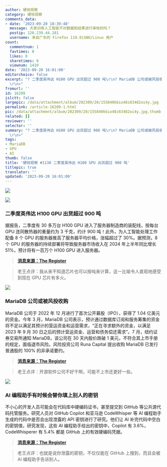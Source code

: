 ```yaml
---
author: 硬核观察
category: 硬核观察
comments_data:
- date: '2023-09-20 18:39:40'
  message: 大家训练人工智能不对数据和结果进行审核的吗？
  postip: 120.239.44.181
  username: 来自广东的 Firefox 118.0|GNU/Linux 用户
count:
  commentnum: 1
  favtimes: 0
  likes: 0
  sharetimes: 0
  viewnum: 1410
date: '2023-09-20 16:01:00'
editorchoice: false
excerpt: "? 二季度英伟达 H100 GPU 出货超过 900 吨\r\n? MariaDB 公司或被风投收购\r\n? AI 编程助手有时候会替你填上别人的密钥\r\n»
  \r\n»"
fromurl: ''
id: 16209
islctt: false
largepic: /data/attachment/album/202309/20/155840kbio48z83482oi4y.jpg
permalink: /article-16209-1.html
pic: /data/attachment/album/202309/20/155840kbio48z83482oi4y.jpg.thumb.jpg
related: []
reviewer: ''
selector: ''
summary: "? 二季度英伟达 H100 GPU 出货超过 900 吨\r\n? MariaDB 公司或被风投收购\r\n? AI 编程助手有时候会替你填上别人的密钥\r\n»
  \r\n»"
tags:
- MariaDB
- GPU
- AI
thumb: false
title: '硬核观察 #1130 二季度英伟达 H100 GPU 出货超过 900 吨'
titlepic: true
translator: ''
updated: '2023-09-20 16:01:00'
---
```


![](/data/attachment/album/202309/20/155840kbio48z83482oi4y.jpg)


![](/data/attachment/album/202309/20/160007ve5res9xvu1y9r2p.jpg)


### 二季度英伟达 H100 GPU 出货超过 900 吨


据报告，二季度有 30 多万台 H100 GPU 进入了服务器制造商的装配线，按每台 GPU 连同散热器的重量约为 3 千克，约计 900 吨！此外，为人工智能处理工作配备 8 个 GPU 的服务器推高了服务器平均价格，涨幅超过了 30%。据预测，8 个 GPU 的服务器的持续部署将导致服务器市场收入在 2024 年上半年同比增长 51%，预计将有一百万个 H100 GPU 进入服务器。



> 
> **[消息来源：The Register](https://www.theregister.com/2023/09/19/900_tons_nvidia_servers/)**
> 
> 
> 



> 
> 老王点评：我从来不知道芯片也可以按吨来计算，这一比喻令人直观地感受到现在 GPU 芯片有多火。
> 
> 
> 


![](/data/attachment/album/202309/20/160019ajdux2e4u1s43wgw.jpg)


### MariaDB 公司或被风投收购


MariaDB 公司于 2022 年 12 月进行了首次公开募股（IPO），获得了 1.04 亿美元的资金。今年 3 月，MariaDB 公司表示，预计通过数据库订阅和服务筹集的资金将不足以满足其预计的营运资金和运营需求，“正在寻求额外的资金，以满足 2023 年 9 月 30 日之后的预计营运资金、运营和债务偿还需求”。7 月，纽约证券交易所通知 MariaDB，该公司在 30 天内股价跌破 1 美元，不符合其上市手册的规定，面临退市风险。风险投资公司 Runa Capital 提出收购 MariaDB 已发行普通股的 100% 的非承诺要约。



> 
> **[消息来源：The Register](https://www.theregister.com/2023/09/19/vc_makes_bid_for_mariadb/)**
> 
> 
> 



> 
> 老王点评：开源软件公司不好干啊，可能不上市还更好一些。
> 
> 
> 


![](/data/attachment/album/202309/20/160046inrrrqm333nh8r1f.jpg)


### AI 编程助手有时候会替你填上别人的密钥


不小心的开发人员可能会在代码库中硬编码证书，甚至提交到 GitHub 等公共源代码托管服务。研究人员对 GitHub Copilot 和亚马逊 CodeWhisper 等 AI 编程助手生成的代码中是否会出现泄露的 API 密钥进行了研究。他们让 AI 补完代码中空白的密钥值，研究发现，这些 AI 编程助手给出的密钥中，Copilot 有 3.6%，CodeWhisperer 有 5.4% 都是 GitHub 上的有效硬编码凭据。



> 
> **[消息来源：The Register](https://www.theregister.com/2023/09/19/github_copilot_amazon_api/)**
> 
> 
> 



> 
> 老王点评：也就是说你泄露的密钥，不仅仅能在 GitHub 上搜到，而且会被 AI 编程助手告诉别人。
> 
> 
>